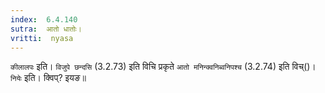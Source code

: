```yaml
---
index:  6.4.140
sutra:  आतो धातोः।
vritti:  nyasa
---
```


`कीलालपः` इति। `विजुपे छन्दसि` (3.2.73) इति विचि प्रकृते `आतो मनिन्क्वनिब्वनिपश्च` (3.2.74) इति विच्()। `नियेः` इति। क्विप्? इयङ॥
